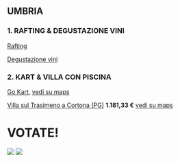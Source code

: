 
## UMBRIA
### 1. RAFTING & DEGUSTAZIONE VINI
[Rafting](https://www.raftingumbria.it)

[Degustazione vini](https://www.resortsantapollinare.com)

### 2. KART & VILLA CON PISCINA
[Go Kart,](http://www.trackfire.it)
[ vedi su maps](https://www.google.it/maps/place/TrackFire+Go-Kart/@43.0022825,12.1713442,17z/data=!3m1!4b1!4m5!3m4!1s0x132eae0ddb5c5a4f:0xcab46c6319892332!8m2!3d43.0022786!4d12.1735329)


<a href="https://www.vrbo.com/it-it/affitto-vacanze/p986615vb?CID=a_ph_6&adultsCount=13&arrival=2020-08-22&cid=l_ha3pd-affiliate-6_&departure=2020-08-23&gx-currency=EUR&k_clickid=1101l9pRm2A7&unitId=1534571&utm_campaign=hometogo_1100l265&utm_content=0&utm_medium=partner&utm_source=aff_ph" target="_blank">Villa sul Trasimeno a Cortona (PG)</a>
**1.181,33 €**
[vedi su maps](https://www.google.it/maps/place/La+Villa+sul+Lago/@43.2178713,12.0923008,17z/data=!3m1!4b1!4m8!3m7!1s0x132c00b7d4e171cd:0xb5cdf07d7b3f32e5!5m2!4m1!1i2!8m2!3d43.2178674!4d12.0944895)

# VOTATE!

[![](https://api.gh-polls.com/poll/01EC5R2CCS8KSHSRY74SM0K2H3/1.%20RAFTING%20%26%20DEGUSTAZIONE%20VINI)](https://api.gh-polls.com/poll/01EC5R2CCS8KSHSRY74SM0K2H3/1.%20RAFTING%20%26%20DEGUSTAZIONE%20VINI/vote)
[![](https://api.gh-polls.com/poll/01EC5R2CCS8KSHSRY74SM0K2H3/2.%20KART%20E%20VILLA%20CON%20PISCINA)](https://api.gh-polls.com/poll/01EC5R2CCS8KSHSRY74SM0K2H3/2.%20KART%20E%20VILLA%20CON%20PISCINA/vote)
